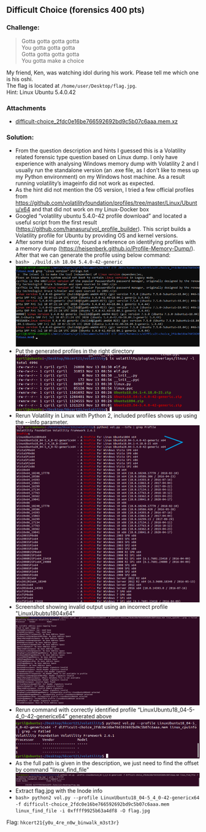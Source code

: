 ## Difficult Choice (forensics 400 pts)  
### Challenge:  
> Gotta gotta gotta gotta  
> You gotta gotta gotta  
> Gotta gotta gotta gotta  
> You gotta make a choice  

My friend, Ken, was watching idol during his work. Please tell me which one is his oshi.  
The flag is located at `/home/user/Desktop/flag.jpg`.  
Hint: Linux Ubuntu 5.4.0.42

### Attachments
-   [difficult-choice_2fdc0e16be766592692bd9c5b07c6aaa.mem.xz](https://github.com/6cyril/ctf-writeups/blob/master/HKCERT%20CTF%202021/files/difficult-choice_2fdc0e16be766592692bd9c5b07c6aaa.mem.xz)
  
### Solution:  
- From the question description and hints I guessed this is a Volatility related forensic type question based on Linux dump. I only have experience with analysing Windows memory dump with Volatility 2 and I usually run the standalone version (an .exe file, as I don’t like to mess up my Python environment) on my Windows host machine. As a result running volatility’s imageinfo did not work as expected.
- As the hint did not mention the OS version, I tried a few official profiles from https://github.com/volatilityfoundation/profiles/tree/master/Linux/Ubuntu/x64 and that did not work on my Linux-Docker box
- Googled “volatility ubuntu 5.4.0-42 profile download” and located a useful script from the first result (https://github.com/hanasuru/vol_profile_builder). This script builds a Volatility profile for Ubuntu by providing OS and kernel versions.
- After some trial and error, found a reference on identifying profiles with a memory dump (https://heisenberk.github.io/Profile-Memory-Dump/). After that we can generate the profile using below command:
- `bash> ./build.sh 18.04 5.4.0-42-generic`
![pic](/assets/images/hkcert21-difficult-choice-1.png)
- Put the generated profiles in the right directory
![pic](/assets/images/hkcert21-difficult-choice-2.png)
- Rerun Volatility in Linux with Python 2, included profiles shows up using the --info parameter.
![pic](/assets/images/hkcert21-difficult-choice-3.png)
- Screenshot showing invalid output using an incorrect profile "LinuxUbubtu1804x64"
![pic](/assets/images/hkcert21-difficult-choice-4.png)
- Rerun command with correctly identified profile “LinuxUbuntu18_04-5-4_0-42-genericx64” generated above
![pic](/assets/images/hkcert21-difficult-choice-5.png)
- As the full path is given in the description, we just need to find the offset by command "linux_find_file"
![pic](/assets/images/hkcert21-difficult-choice-6.png)
- Extract flag.jpg with the Inode info 
- `bash> python2 vol.py --profile LinuxUbuntu18_04-5_4_0-42-genericx64 -f difficult-choice_2fdc0e16be766592692bd9c5b07c6aaa.mem linux_find_file -i 0xffff9925b63a4df8 -O flag.jpg`


Flag: `hkcert21{y0u_4re_n0w_binwalk_m3st3r}`  
  
